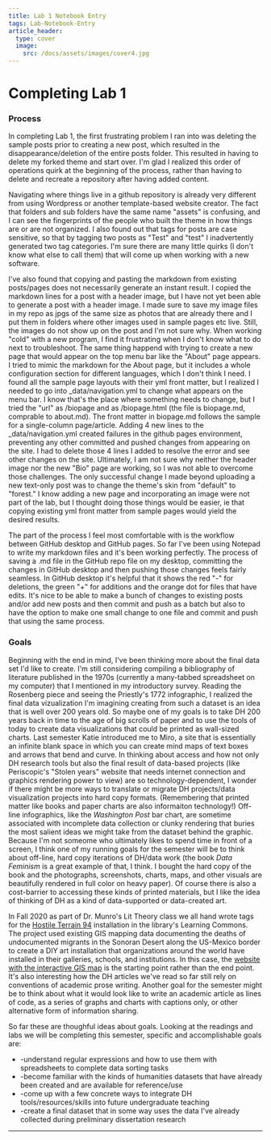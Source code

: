 ```yaml
---
title: Lab 1 Notebook Entry
tags: Lab-Notebook-Entry
article_header:
  type: cover
  image:
    src: /docs/assets/images/cover4.jpg
---
```


# **Completing Lab 1**

### Process
In completing Lab 1, the first frustrating problem I ran into was deleting the sample posts prior to creating a new post, which resulted in the disappearance/deletion of the entire posts folder. This resulted in having to delete my forked theme and start over. I'm glad I realized this order of operations quirk at the beginning of the process, rather than having to delete and recreate a repository after having added content.

Navigating where things live in a github repository is already very different from using Wordpress or another template-based website creator. The fact that folders and sub folders have the same name "assets" is confusing, and I can see the fingerprints of the people who built the theme in how things are or are not organized. I also found out that tags for posts are case sensitive, so that by tagging two posts as "Test" and "test" I inadvertently generated two tag categories. I'm sure there are many little quirks (I don't know what else to call them) that will come up when working with a new software. 

I've also found that copying and pasting the markdown from existing posts/pages does not necessarily generate an instant result. I copied the markdown lines for a post with a header image, but I have not yet been able to generate a post with a header image. I made sure to save my image files in my repo as jpgs of the same size as photos that are already there and I put them in folders where other images used in sample pages etc live. Still, the images do not show up on the post and I'm not sure why. When working "cold" with a new program, I find it frustrating when I don't know what to do next to troubleshoot. The same thing happend with trying to create a new page that would appear on the top menu bar like the "About" page appears. I tried to mimic the markdown for the About page, but it includes a whole configuration section for different languages, which I don't think I need. I found all the sample page layouts with their yml front matter, but I realized I needed to go into _data/navigation.yml to change what appears on the menu bar. I know that's the place where something needs to change, but I tried the "url" as /biopage and as /biopage.html (the file is biopage.md, comprable to about.md). The front matter in biopage.md follows the sample for a single-column page/article. Adding 4 new lines to the _data/navigation.yml created failures in the github pages environment, preventing any other committed and pushed changes from appearing on the site. I had to delete those 4 lines I added to resolve the error and see other changes on the site. Ultimately, I am not sure why neither the header image nor the new "Bio" page are working, so I was not able to overcome those challenges. The only successful change I made beyond uploading a new text-only post was to change the theme's skin from "default" to "forest." I know adding a new page and incorporating an image were not part of the lab, but I thought doing those things would be easier, ie that copying existing yml front matter from sample pages would yield the desired results.

The part of the process I feel most comfortable with is the workflow between GitHub desktop and GitHub pages. So far I've been using Notepad to write my markdown files and it's been working perfectly. The process of saving a .md file in the GitHub repo file on my desktop, committing the changes in GitHub desktop and then pushing those changes feels fairly seamless. In GitHub desktop it's helpful that it shows the red "-" for deletions, the green "+" for additions and the orange dot for files that have edits. It's nice to be able to make a bunch of changes to existing posts and/or add new posts and then commit and push as a batch but also to have the option to make one small change to one file and commit and push that using the same process. 

### Goals

Beginning with the end in mind, I've been thinking more about the final data set I'd like to create. I'm still considering compiling a bibliography of literature published in the 1970s (currently a many-tabbed spreadsheet on my computer) that I mentioned in my introductory survey. Reading the Rosenberg piece and seeing the Priestly's 1772 infographic, I realized the final data vizualization I'm imagining creating from such a dataset is an idea that is well over 200 years old. So maybe one of my goals is to take DH 200 years back in time to the age of big scrolls of paper and to use the tools of today to create data visualizations that could be printed as wall-sized charts. Last semester Katie introduced me to Miro, a site that is essentially an infinite blank space in which you can create mind maps of text boxes and arrows that bend and curve. In thinking about access and how not only DH research tools but also the final result of data-based projects (like Periscopic's "Stolen years" website that needs internet connection and graphics rendering power to view) are so technology-dependent, I wonder if there might be more ways to translate or migrate DH projects/data visualization projects into hard copy formats. (Remembering that printed matter like books and paper charts are also informaiton technology!) Off-line infographics, like the *Washington Post* bar chart, are sometime associated with incomplete data collection or clunky rendering that buries the most salient ideas we might take from the dataset behind the graphic. Because I'm not someome who ultimately likes to spend time in front of a screen, I think one of my running goals for the semester will be to think about off-line, hard copy iterations of DH/data work (the book *Data Feminism* is a great example of that, I think. I bought the hard copy of the book and the photographs, screenshots, charts, maps, and other visuals are beautifully rendered in full color on heavy paper). Of course there is also a cost-barrier to accessing these kinds of printed materials, but I like the idea of thinking of DH as a kind of data-supported or data-created art. 
 
In Fall 2020 as part of Dr. Munro's Lit Theory class we all hand wrote tags for the [Hostile Terrain 94](https://www.undocumentedmigrationproject.org/hostileterrain94/) installation in the library's Learning Commons. The project used existing GIS mapping data documenting the deaths of undocumented migrants in the Sonoran Desert along the US-Mexico border to create a DIY art installation that organizations around the world have installed in their galleries, schools, and institutions. In this case, the [website with the interactive GIS map](https://humaneborders.info/app/map.asp) is the starting point rather than the end point. It's also interesting how the DH articles we've read so far still rely on conventions of academic prose writing. Another goal for the semester might be to think about what it would look like to write an academic article as lines of code, as a series of graphs and charts with captions only, or other alternative form of information sharing. 

So far these are thoughful ideas about goals. Looking at the readings and labs we will be completing this semester, specific and accomplishable goals are:
- -understand regular expressions and how to use them with spreadsheets to complete data sorting tasks
- -become familiar with the kinds of humanities datasets that have already been created and are available for reference/use
- -come up with a few concrete ways to integrate DH tools/resources/skills into future undergraduate teaching
- -create a final dataset that in some way uses the data I've already collected during preliminary dissertation research

---

